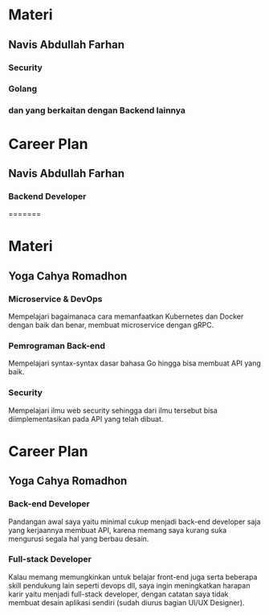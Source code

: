 
# Materi 
## Navis Abdullah Farhan
### Security
### Golang
### dan yang berkaitan dengan Backend lainnya

# Career Plan
## Navis Abdullah Farhan
### Backend Developer
=======
# Materi
## Yoga Cahya Romadhon
### Microservice & DevOps
Mempelajari bagaimanaca cara memanfaatkan Kubernetes dan Docker dengan baik dan benar, membuat microservice dengan gRPC.
### Pemrograman Back-end
Mempelajari syntax-syntax dasar bahasa Go hingga bisa membuat API yang baik.
### Security
Mempelajari ilmu web security sehingga dari ilmu tersebut bisa diimplementasikan pada API yang telah dibuat.

# Career Plan
## Yoga Cahya Romadhon
### Back-end Developer
Pandangan awal saya yaitu minimal cukup menjadi back-end developer saja yang kerjaannya membuat API, karena memang saya kurang suka mengurusi segala hal yang berbau desain.
### Full-stack Developer
Kalau memang memungkinkan untuk belajar front-end juga serta beberapa skill pendukung lain seperti devops dll, saya ingin meningkatkan harapan karir yaitu menjadi full-stack developer, dengan catatan saya tidak membuat desain aplikasi sendiri (sudah diurus bagian UI/UX Designer).

